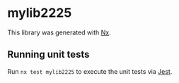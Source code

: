 # mylib2225

This library was generated with [Nx](https://nx.dev).

## Running unit tests

Run `nx test mylib2225` to execute the unit tests via [Jest](https://jestjs.io).
